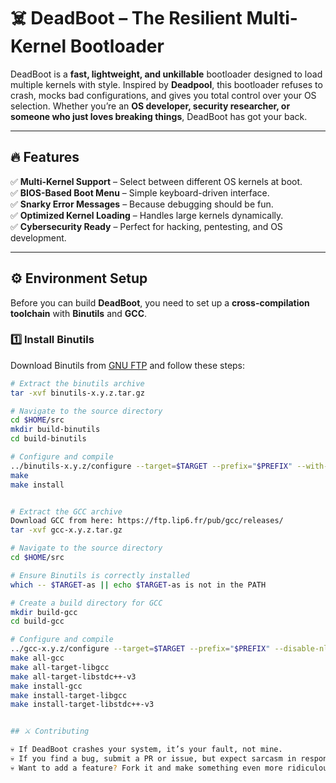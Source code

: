 # ☠️ DeadBoot – The Resilient Multi-Kernel Bootloader

DeadBoot is a **fast, lightweight, and unkillable** bootloader designed to load multiple kernels with style. Inspired by **Deadpool**, this bootloader refuses to crash, mocks bad configurations, and gives you total control over your OS selection. Whether you’re an **OS developer, security researcher, or someone who just loves breaking things**, DeadBoot has got your back.

---

## 🔥 Features

✅ **Multi-Kernel Support** – Select between different OS kernels at boot.  
✅ **BIOS-Based Boot Menu** – Simple keyboard-driven interface.  
✅ **Snarky Error Messages** – Because debugging should be fun.  
✅ **Optimized Kernel Loading** – Handles large kernels dynamically.  
✅ **Cybersecurity Ready** – Perfect for hacking, pentesting, and OS development.  

---

## ⚙️ Environment Setup

Before you can build **DeadBoot**, you need to set up a **cross-compilation toolchain** with **Binutils** and **GCC**.

### **1️⃣ Install Binutils**  
Download Binutils from [GNU FTP](https://ftp.gnu.org/gnu/binutils/) and follow these steps:

```sh
# Extract the binutils archive
tar -xvf binutils-x.y.z.tar.gz

# Navigate to the source directory
cd $HOME/src
mkdir build-binutils
cd build-binutils

# Configure and compile
../binutils-x.y.z/configure --target=$TARGET --prefix="$PREFIX" --with-sysroot --disable-nls --disable-werror
make
make install


# Extract the GCC archive
Download GCC from here: https://ftp.lip6.fr/pub/gcc/releases/
tar -xvf gcc-x.y.z.tar.gz

# Navigate to the source directory
cd $HOME/src

# Ensure Binutils is correctly installed
which -- $TARGET-as || echo $TARGET-as is not in the PATH

# Create a build directory for GCC
mkdir build-gcc
cd build-gcc

# Configure and compile
../gcc-x.y.z/configure --target=$TARGET --prefix="$PREFIX" --disable-nls --enable-languages=c,c++ --without-headers --disable-hosted-libstdcxx
make all-gcc
make all-target-libgcc
make all-target-libstdc++-v3
make install-gcc
make install-target-libgcc
make install-target-libstdc++-v3


## ⚔️ Contributing

💀 If DeadBoot crashes your system, it’s your fault, not mine.
💀 If you find a bug, submit a PR or issue, but expect sarcasm in response.
💀 Want to add a feature? Fork it and make something even more ridiculous.

